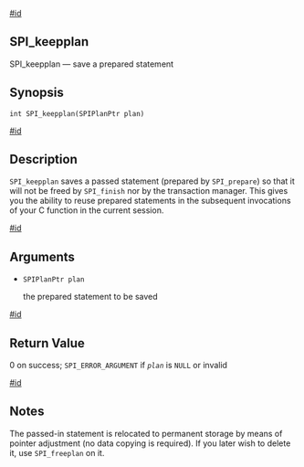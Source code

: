 [#id](#SPI-SPI-KEEPPLAN)

## SPI_keepplan

SPI_keepplan — save a prepared statement

## Synopsis

```
int SPI_keepplan(SPIPlanPtr plan)
```

[#id](#id-1.8.12.8.29.5)

## Description

`SPI_keepplan` saves a passed statement (prepared by `SPI_prepare`) so that it will not be freed by `SPI_finish` nor by the transaction manager. This gives you the ability to reuse prepared statements in the subsequent invocations of your C function in the current session.

[#id](#id-1.8.12.8.29.6)

## Arguments

- `SPIPlanPtr plan`

  the prepared statement to be saved

[#id](#id-1.8.12.8.29.7)

## Return Value

0 on success; `SPI_ERROR_ARGUMENT` if _`plan`_ is `NULL` or invalid

[#id](#id-1.8.12.8.29.8)

## Notes

The passed-in statement is relocated to permanent storage by means of pointer adjustment (no data copying is required). If you later wish to delete it, use `SPI_freeplan` on it.
